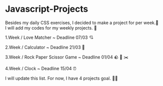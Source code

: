 # Javascript-Projects

Besides my daily CSS exercises, I decided to make a project for per week.🚀 I will add my codes for my weekly projects. 🙌

1.Week / Love Matcher ~ Deadline 07/03 💘

2.Week / Calculator ~ Deadline 21/03 🧮

3.Week / Rock Paper Scissor Game ~ Deadline 01/04 🪨 📃 ✂️

4.Week / Clock ~ Deadline 15/04 ⏰

I will update this list. For now, I have 4 projects goal. 💪🦩
